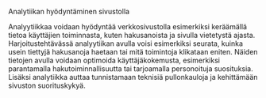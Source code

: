 Analytiikan hyödyntäminen sivustolla

Analyytiikkaa voidaan hyödyntää verkkosivustolla esimerkiksi keräämällä tietoa käyttäjien toiminnasta, kuten hakusanoista ja sivulla vietetystä ajasta. Harjoitustehtävässä analyytiikan avulla voisi esimerkiksi seurata, kuinka usein tiettyjä hakusanoja haetaan tai mitä toimintoja klikataan eniten. Näiden tietojen avulla voidaan optimoida käyttäjäkokemusta, esimerkiksi parantamalla hakutoiminnallisuutta tai tarjoamalla personoituja suosituksia. Lisäksi analytiikka auttaa tunnistamaan teknisiä pullonkauloja ja kehittämään sivuston suorituskykyä.
